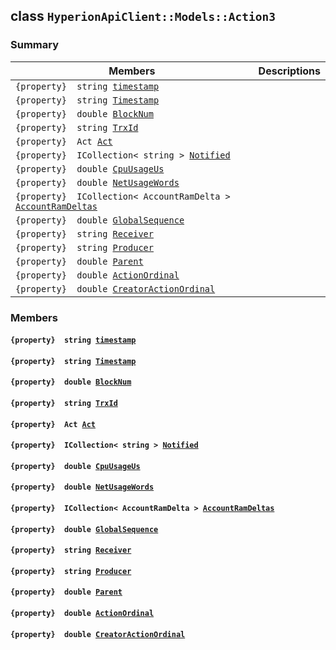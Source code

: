 ## class `HyperionApiClient::Models::Action3` 

### Summary

 Members                        | Descriptions                                
--------------------------------|---------------------------------------------
`{property}  string `[`timestamp`](#class_hyperion_api_client_1_1_models_1_1_action3_1a6e2cc932e5c87fcc3ce2c46cc4a74081) | 
`{property}  string `[`Timestamp`](#class_hyperion_api_client_1_1_models_1_1_action3_1a2f6cff44f7d31294dab060179c01445d) | 
`{property}  double `[`BlockNum`](#class_hyperion_api_client_1_1_models_1_1_action3_1a2aafa89383ad9f55ae828dc982d9089c) | 
`{property}  string `[`TrxId`](#class_hyperion_api_client_1_1_models_1_1_action3_1a7c78eedbaccb6d52a437e5c706dabab1) | 
`{property}  Act `[`Act`](#class_hyperion_api_client_1_1_models_1_1_action3_1af9f6b5e8d27976d8e2b8de790fed57e9) | 
`{property}  ICollection< string > `[`Notified`](#class_hyperion_api_client_1_1_models_1_1_action3_1a8578920c1b15d9532f32e54c062859e0) | 
`{property}  double `[`CpuUsageUs`](#class_hyperion_api_client_1_1_models_1_1_action3_1a2f1e30e4a3fb5ad61fc0254695c1252b) | 
`{property}  double `[`NetUsageWords`](#class_hyperion_api_client_1_1_models_1_1_action3_1a6f9c4e05608a7e5eda31e3691616d78c) | 
`{property}  ICollection< AccountRamDelta > `[`AccountRamDeltas`](#class_hyperion_api_client_1_1_models_1_1_action3_1a6ccf695b63f7ff31f48a1e1fa6db40ba) | 
`{property}  double `[`GlobalSequence`](#class_hyperion_api_client_1_1_models_1_1_action3_1ab5524a14d2cc3b9093c8af0c3b6b0d8c) | 
`{property}  string `[`Receiver`](#class_hyperion_api_client_1_1_models_1_1_action3_1a615f241c2af9af40ff4959b7d923f6c8) | 
`{property}  string `[`Producer`](#class_hyperion_api_client_1_1_models_1_1_action3_1abca91eafeeda7c056f4c0530096eed4a) | 
`{property}  double `[`Parent`](#class_hyperion_api_client_1_1_models_1_1_action3_1afa5b042b2facc440bf15effdc53c40b5) | 
`{property}  double `[`ActionOrdinal`](#class_hyperion_api_client_1_1_models_1_1_action3_1aada3853288bd4a6b0e664e379271578e) | 
`{property}  double `[`CreatorActionOrdinal`](#class_hyperion_api_client_1_1_models_1_1_action3_1a09307907654df320b8d03359485f39e5) | 

### Members

#### `{property}  string `[`timestamp`](#class_hyperion_api_client_1_1_models_1_1_action3_1a6e2cc932e5c87fcc3ce2c46cc4a74081) 

#### `{property}  string `[`Timestamp`](#class_hyperion_api_client_1_1_models_1_1_action3_1a2f6cff44f7d31294dab060179c01445d) 

#### `{property}  double `[`BlockNum`](#class_hyperion_api_client_1_1_models_1_1_action3_1a2aafa89383ad9f55ae828dc982d9089c) 

#### `{property}  string `[`TrxId`](#class_hyperion_api_client_1_1_models_1_1_action3_1a7c78eedbaccb6d52a437e5c706dabab1) 

#### `{property}  Act `[`Act`](#class_hyperion_api_client_1_1_models_1_1_action3_1af9f6b5e8d27976d8e2b8de790fed57e9) 

#### `{property}  ICollection< string > `[`Notified`](#class_hyperion_api_client_1_1_models_1_1_action3_1a8578920c1b15d9532f32e54c062859e0) 

#### `{property}  double `[`CpuUsageUs`](#class_hyperion_api_client_1_1_models_1_1_action3_1a2f1e30e4a3fb5ad61fc0254695c1252b) 

#### `{property}  double `[`NetUsageWords`](#class_hyperion_api_client_1_1_models_1_1_action3_1a6f9c4e05608a7e5eda31e3691616d78c) 

#### `{property}  ICollection< AccountRamDelta > `[`AccountRamDeltas`](#class_hyperion_api_client_1_1_models_1_1_action3_1a6ccf695b63f7ff31f48a1e1fa6db40ba) 

#### `{property}  double `[`GlobalSequence`](#class_hyperion_api_client_1_1_models_1_1_action3_1ab5524a14d2cc3b9093c8af0c3b6b0d8c) 

#### `{property}  string `[`Receiver`](#class_hyperion_api_client_1_1_models_1_1_action3_1a615f241c2af9af40ff4959b7d923f6c8) 

#### `{property}  string `[`Producer`](#class_hyperion_api_client_1_1_models_1_1_action3_1abca91eafeeda7c056f4c0530096eed4a) 

#### `{property}  double `[`Parent`](#class_hyperion_api_client_1_1_models_1_1_action3_1afa5b042b2facc440bf15effdc53c40b5) 

#### `{property}  double `[`ActionOrdinal`](#class_hyperion_api_client_1_1_models_1_1_action3_1aada3853288bd4a6b0e664e379271578e) 

#### `{property}  double `[`CreatorActionOrdinal`](#class_hyperion_api_client_1_1_models_1_1_action3_1a09307907654df320b8d03359485f39e5) 

